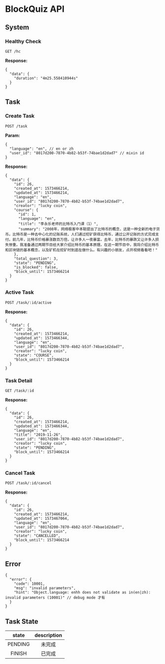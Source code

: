 # BlockQuiz API

## System

### Healthy Check

```http request
GET /hc
```

**Response:**

```json5
{
  "data": {
    "duration": "4m25.558410944s"
  }
}
```

## Task

### Create Task

```http request
POST /task
```

**Param:**

```json5
{
  "language": "en", // en or zh
  "user_id": "8017d200-7870-4b82-b53f-74bae1d2dad7" // mixin id
}
```

**Response:**

```json5
{
  "data": {
    "id": 26,
    "created_at": 1573466214,
    "updated_at": 1573466214,
    "language": "en",
    "user_id": "8017d200-7870-4b82-b53f-74bae1d2dad7",
    "creator": "lucky coin",
    "course": {
      "id": 1,
      "language": "en",
      "title": "李永乐老师的比特币入门课（1）",
      "summary": "2008年，网络极客中本聪提出了比特币的概念，这是一种全新的电子货币。比特币是一种去中心化的记账系统，人们通过挖矿获得比特币，通过公开记账的方式完成支付。前几年，比特币价格暴涨数百万倍，让许多人一夜暴富。去年，比特币的暴跌又让许多人损失惨重。我准备通过两期节目给大家介绍比特币的基本原理。在这一期节目中，我将介绍比特币和区块链的基本概念，以及矿机在挖矿时到底在做什么。有兴趣的小朋友，点开视频看看吧！"
    },
    "total_question": 3,
    "state": "PENDING",
    "is_blocked": false,
    "block_until": 1573466214
  }
}
```

### Active Task

```http request
POST /task/:id/active
```

**Response:**

```json5
{
  "data": {
    "id": 26,
    "created_at": 1573466214,
    "updated_at": 1573466344,
    "language": "en",
    "user_id": "8017d200-7870-4b82-b53f-74bae1d2dad7",
    "creator": "lucky coin",
    "state": "COURSE",
    "block_until": 1573466214
  }
}
```

### Task Detail

```http request
GET /task/:id
```

**Response:**

```json5
{
  "data": {
    "id": 26,
    "created_at": 1573466214,
    "updated_at": 1573466344,
    "language": "en",
    "title": "2019-11-26",
    "user_id": "8017d200-7870-4b82-b53f-74bae1d2dad7",
    "creator": "lucky coin",
    "state": "PENDING",
    "block_until": 1573466214
  }
}
```

### Cancel Task

```http request
POST /task/:id/cancel
```

**Response:**

```json5
{
  "data": {
    "id": 26,
    "created_at": 1573466214,
    "updated_at": 1573467064,
    "language": "en",
    "user_id": "8017d200-7870-4b82-b53f-74bae1d2dad7",
    "creator": "lucky coin",
    "state": "CANCELLED",
    "block_until": 1573466214
  }
}
```

## Error

```json5
{
  "error": {
    "code": 10001,
    "msg": "invalid parameters",
    "hint": "Object.language: enhh does not validate as in(en|zh): invalid parameters (10001)" // debug mode 才有
  }
}
```

## Task State

| state | description |
|:------:|:------------:|
|   PENDING    |   未完成 |
| FINISH | 已完成 |
